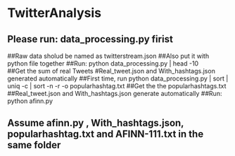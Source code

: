 # TwitterAnalysis

## Please run: data_processing.py firist
##Raw data sholud be named as twitterstream.json
##Also put it with python file together
##Run: python data_processing.py | head -10  
##Get the sum of real Tweets
#Real_tweet.json and With_hashtags.json generated automatically
##First time, run python data_processing.py | sort | uniq -c | sort -n -r -o popularhashtag.txt
##Get the the popularhashtags.txt
##Real_tweet.json and With_hashtags.json generate automatically
##Run:  python afinn.py
## Assume afinn.py , With_hashtags.json, popularhashtag.txt and AFINN-111.txt in the same folder


